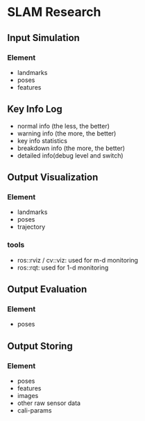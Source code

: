 # SLAM Research

## Input Simulation
### Element
* landmarks
* poses
* features

## Key Info Log
* normal info (the less, the better)
* warning info (the more, the better)
* key info statistics
* breakdown info (the more, the better)
* detailed info(debug level and switch)

## Output Visualization
### Element
* landmarks
* poses
* trajectory
### tools
* ros::rviz / cv::viz: used for m-d monitoring
* ros::rqt: used for 1-d monitoring

## Output Evaluation
### Element
* poses

## Output Storing
### Element
* poses
* features
* images
* other raw sensor data
* cali-params
